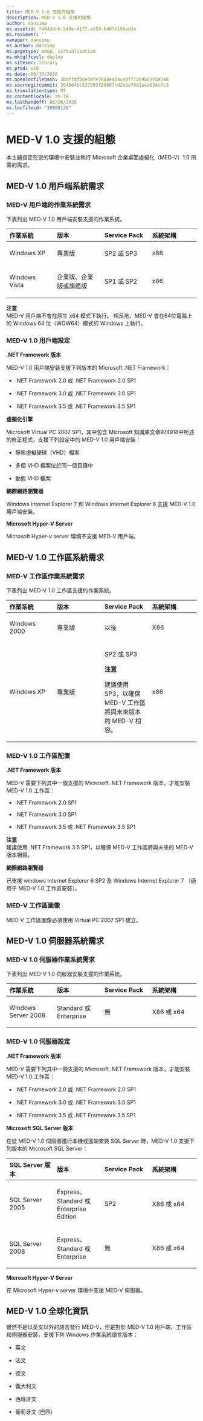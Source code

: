 ```yaml
---
title: MED-V 1.0 支援的組態
description: MED-V 1.0 支援的組態
author: dansimp
ms.assetid: 74643de6-549e-4177-a559-6407e156ed3a
ms.reviewer: ''
manager: dansimp
ms.author: dansimp
ms.pagetype: mdop, virtualization
ms.mktglfcycl: deploy
ms.sitesec: library
ms.prod: w10
ms.date: 06/16/2016
ms.openlocfilehash: 3b8ffdfb6e34fe7888ea5ace0ff7264bd978a548
ms.sourcegitcommit: 354664bc527d93f80687cd2eba70d1eea024c7c3
ms.translationtype: MT
ms.contentlocale: zh-TW
ms.lasthandoff: 06/26/2020
ms.locfileid: "10800136"
---
```

# MED-V 1.0 支援的組態


本主題指定在您的環境中安裝並執行 Microsoft 企業桌面虛擬化（MED-V）1.0 所需的需求。

## MED-V 1.0 用戶端系統需求


### MED-V 用戶端的作業系統需求

下表列出 MED-V 1.0 用戶端安裝支援的作業系統。

<table>
<colgroup>
<col width="25%" />
<col width="25%" />
<col width="25%" />
<col width="25%" />
</colgroup>
<thead>
<tr class="header">
<th align="left">作業系統</th>
<th align="left">版本</th>
<th align="left">Service Pack</th>
<th align="left">系統架構</th>
</tr>
</thead>
<tbody>
<tr class="odd">
<td align="left"><p>Windows XP</p></td>
<td align="left"><p>專業版</p></td>
<td align="left"><p>SP2 或 SP3</p></td>
<td align="left"><p>x86</p></td>
</tr>
<tr class="even">
<td align="left"><p>Windows Vista</p></td>
<td align="left"><p>企業版、企業版或旗艦版</p></td>
<td align="left"><p>SP1 或 SP2</p></td>
<td align="left"><p>x86</p></td>
</tr>
</tbody>
</table>



**注意**  
MED-V 用戶端不會在原生 x64 模式下執行。 相反地，MED-V 會在64位電腦上的 Windows 64 位（WOW64）模式的 Windows 上執行。



### <a href="" id="med-v-1-0-client-configuration-"></a>MED-V 1.0 用戶端設定

**.NET Framework 版本**

MED-V 1.0 用戶端安裝支援下列版本的 Microsoft .NET Framework：

-   .NET Framework 2.0 或 .NET Framework 2.0 SP1

-   .NET Framework 3.0 或 .NET Framework 3.0 SP1

-   .NET Framework 3.5 或 .NET Framework 3.5 SP1

**虛擬化引擎**

Microsoft Virtual PC 2007 SP1，其中包含 Microsoft 知識庫文章974918中所述的修正程式，支援下列設定中的 MED-V 1.0 用戶端安裝：

-   靜態虛擬硬碟（VHD）檔案

-   多個 VHD 檔案位於同一個目錄中

-   動態 VHD 檔案

**網際網路瀏覽器**

Windows Internet Explorer 7 和 Windows Internet Explorer 8 支援 MED-V 1.0 用戶端安裝。

**Microsoft Hyper-V Server**

Microsoft Hyper-v server 環境不支援 MED-V 用戶端。

## MED-V 1.0 工作區系統需求


### MED-V 工作區作業系統需求

下表列出 MED-V 1.0 工作區支援的作業系統。

<table>
<colgroup>
<col width="25%" />
<col width="25%" />
<col width="25%" />
<col width="25%" />
</colgroup>
<thead>
<tr class="header">
<th align="left">作業系統</th>
<th align="left">版本</th>
<th align="left">Service Pack</th>
<th align="left">系統架構</th>
</tr>
</thead>
<tbody>
<tr class="odd">
<td align="left"><p>Windows 2000</p></td>
<td align="left"><p>專業版</p></td>
<td align="left"><p>以後</p></td>
<td align="left"><p>X86</p></td>
</tr>
<tr class="even">
<td align="left"><p>Windows XP</p></td>
<td align="left"><p>專業版</p></td>
<td align="left"><p>SP2 或 SP3</p>
<div class="alert">
<strong>注意</strong><br/><p>建議使用 SP3，以確保 MED-V 工作區將與未來版本的 MED-V 相容。</p>
</div>
<div>

</div></td>
<td align="left"><p>x86</p></td>
</tr>
</tbody>
</table>



### <a href="" id="med-v-1-0-workspace-configuration-"></a>MED-V 1.0 工作區配置

**.NET Framework 版本**

MED-V 需要下列其中一個支援的 Microsoft .NET Framework 版本，才能安裝 MED-V 1.0 工作區：

-   .NET Framework 2.0 SP1

-   .NET Framework 3.0 SP1

-   .NET Framework 3.5 或 .NET Framework 3.5 SP1

**注意**  
建議使用 .NET Framework 3.5 SP1，以確保 MED-V 工作區將與未來的 MED-V 版本相容。



**網際網路瀏覽器**

已支援 windows Internet Explorer 6 SP2 及 Windows Internet Explorer 7 （適用于 MED-V 1.0 工作區安裝）。

### <a href="" id="med-v-workspace-images-"></a>MED-V 工作區圖像

MED-V 工作區圖像必須使用 Virtual PC 2007 SP1 建立。

## MED-V 1.0 伺服器系統需求


### MED-V 1.0 伺服器作業系統需求

下表列出 MED-V 1.0 伺服器安裝支援的作業系統。

<table>
<colgroup>
<col width="25%" />
<col width="25%" />
<col width="25%" />
<col width="25%" />
</colgroup>
<thead>
<tr class="header">
<th align="left">作業系統</th>
<th align="left">版本</th>
<th align="left">Service Pack</th>
<th align="left">系統架構</th>
</tr>
</thead>
<tbody>
<tr class="odd">
<td align="left"><p>Windows Server 2008</p></td>
<td align="left"><p>Standard 或 Enterprise</p></td>
<td align="left"><p>無</p></td>
<td align="left"><p>X86 或 x64</p></td>
</tr>
</tbody>
</table>



### <a href="" id="med-v-1-0-server-configuration-"></a>MED-V 1.0 伺服器設定

**.NET Framework 版本**

MED-V 需要下列其中一個支援的 Microsoft .NET Framework 版本，才能安裝 MED-V 1.0 工作區：

-   .NET Framework 2.0 或 .NET Framework 2.0 SP1

-   .NET Framework 3.0 或 .NET Framework 3.0 SP1

-   .NET Framework 3.5 或 .NET Framework 3.5 SP1

**Microsoft SQL Server 版本**

在從 MED-V 1.0 伺服器進行本機或遠端安裝 SQL Server 時，MED-V 1.0 支援下列版本的 Microsoft SQL Server：

<table>
<colgroup>
<col width="25%" />
<col width="25%" />
<col width="25%" />
<col width="25%" />
</colgroup>
<thead>
<tr class="header">
<th align="left">SQL Server 版本</th>
<th align="left">版本</th>
<th align="left">Service Pack</th>
<th align="left">系統架構</th>
</tr>
</thead>
<tbody>
<tr class="odd">
<td align="left"><p>SQL Server 2005</p></td>
<td align="left"><p>Express、Standard 或 Enterprise Edition</p></td>
<td align="left"><p>SP2</p></td>
<td align="left"><p>X86 或 x64</p></td>
</tr>
<tr class="even">
<td align="left"><p>SQL Server 2008</p></td>
<td align="left"><p>Express、Standard 或 Enterprise</p></td>
<td align="left"><p>無</p></td>
<td align="left"><p>X86 或 x64</p></td>
</tr>
</tbody>
</table>



**Microsoft Hyper-V Server**

在 Microsoft Hyper-v server 環境中支援 MED-V 伺服器。

## MED-V 1.0 全球化資訊


雖然不是以英文以外的語言發行 MED-V，但是對於 MED-V 1.0 用戶端、工作區和伺服器安裝，支援下列 Windows 作業系統語言版本：

-   英文

-   法文

-   德文

-   義大利文

-   西班牙文

-   葡萄牙文 (巴西)









